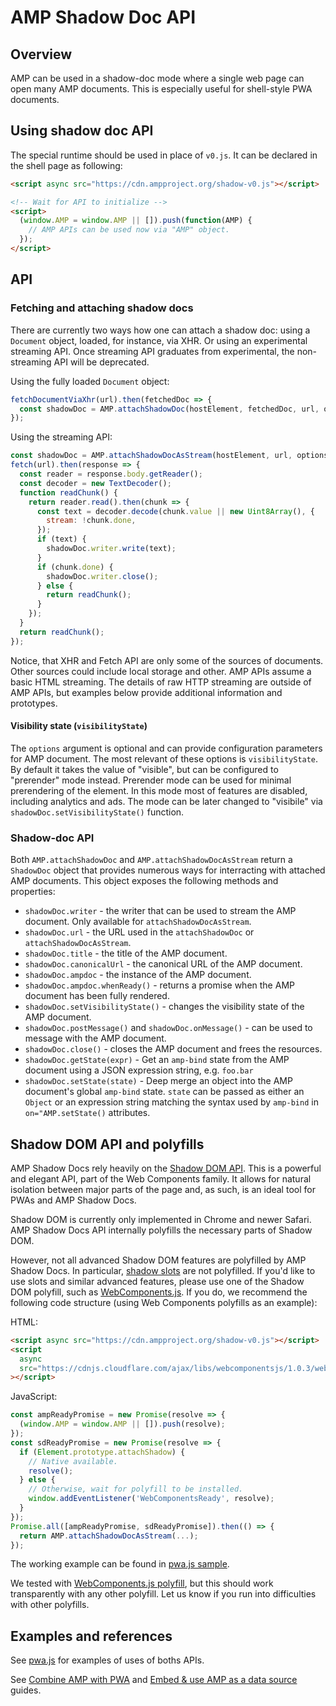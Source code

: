 <!---
Copyright 2017 The AMP HTML Authors. All Rights Reserved.

Licensed under the Apache License, Version 2.0 (the "License");
you may not use this file except in compliance with the License.
You may obtain a copy of the License at

      http://www.apache.org/licenses/LICENSE-2.0

Unless required by applicable law or agreed to in writing, software
distributed under the License is distributed on an "AS-IS" BASIS,
WITHOUT WARRANTIES OR CONDITIONS OF ANY KIND, either express or implied.
See the License for the specific language governing permissions and
limitations under the License.
-->

# AMP Shadow Doc API

## Overview

AMP can be used in a shadow-doc mode where a single web page can open many AMP
documents. This is especially useful for shell-style PWA documents.

## Using shadow doc API

The special runtime should be used in place of `v0.js`. It can be declared in the
shell page as following:

```html
<script async src="https://cdn.ampproject.org/shadow-v0.js"></script>

<!-- Wait for API to initialize -->
<script>
  (window.AMP = window.AMP || []).push(function(AMP) {
    // AMP APIs can be used now via "AMP" object.
  });
</script>
```

## API

### Fetching and attaching shadow docs

There are currently two ways how one can attach a shadow doc: using a `Document` object, loaded, for instance, via XHR. Or using an experimental streaming API. Once streaming API graduates from experimental, the non-streaming API will be deprecated.

Using the fully loaded `Document` object:

```javascript
fetchDocumentViaXhr(url).then(fetchedDoc => {
  const shadowDoc = AMP.attachShadowDoc(hostElement, fetchedDoc, url, options);
});
```

Using the streaming API:

```javascript
const shadowDoc = AMP.attachShadowDocAsStream(hostElement, url, options);
fetch(url).then(response => {
  const reader = response.body.getReader();
  const decoder = new TextDecoder();
  function readChunk() {
    return reader.read().then(chunk => {
      const text = decoder.decode(chunk.value || new Uint8Array(), {
        stream: !chunk.done,
      });
      if (text) {
        shadowDoc.writer.write(text);
      }
      if (chunk.done) {
        shadowDoc.writer.close();
      } else {
        return readChunk();
      }
    });
  }
  return readChunk();
});
```

Notice, that XHR and Fetch API are only some of the sources of documents. Other sources could include local storage and other. AMP APIs assume a basic HTML streaming. The details of raw HTTP streaming are outside of AMP APIs, but examples below provide additional information and prototypes.

#### Visibility state (`visibilityState`)

The `options` argument is optional and can provide configuration parameters for AMP document. The most relevant of these options is `visibilityState`. By default it takes the value of "visible", but can be configured to "prerender" mode instead. Prerender mode can be used for minimal prerendering of the element. In this mode most of features are disabled, including analytics and ads. The mode can be later changed to "visibile" via `shadowDoc.setVisibilityState()` function.

### Shadow-doc API

Both `AMP.attachShadowDoc` and `AMP.attachShadowDocAsStream` return a `ShadowDoc` object that provides numerous ways for interracting with attached AMP documents. This object exposes the following methods and properties:

- `shadowDoc.writer` - the writer that can be used to stream the AMP document. Only available for `attachShadowDocAsStream`.
- `shadowDoc.url` - the URL used in the `attachShadowDoc` or `attachShadowDocAsStream`.
- `shadowDoc.title` - the title of the AMP document.
- `shadowDoc.canonicalUrl` - the canonical URL of the AMP document.
- `shadowDoc.ampdoc` - the instance of the AMP document.
- `shadowDoc.ampdoc.whenReady()` - returns a promise when the AMP document has been fully rendered.
- `shadowDoc.setVisibilityState()` - changes the visibility state of the AMP document.
- `shadowDoc.postMessage()` and `shadowDoc.onMessage()` - can be used to message with the AMP document.
- `shadowDoc.close()` - closes the AMP document and frees the resources.
- `shadowDoc.getState(expr)` - Get an `amp-bind` state from the AMP document using a JSON expression string, e.g. `foo.bar`
- `shadowDoc.setState(state)` - Deep merge an object into the AMP document's global `amp-bind` state. `state` can be passed as either an `Object` or an expression string matching the syntax used by `amp-bind` in `on="AMP.setState()` attributes.

## Shadow DOM API and polyfills

AMP Shadow Docs rely heavily on the [Shadow DOM API](https://developer.mozilla.org/en-US/docs/Web/Web_Components/Shadow_DOM). This is a powerful and elegant API, part of the Web Components family. It allows for natural isolation between major parts of the page and, as such, is an ideal tool for PWAs and AMP Shadow Docs.

Shadow DOM is currently only implemented in Chrome and newer Safari. AMP Shadow Docs API internally polyfills the necessary parts of Shadow DOM.

However, not all advanced Shadow DOM features are polyfilled by AMP Shadow Docs. In particular, [shadow slots](https://developer.mozilla.org/en-US/docs/Web/HTML/Element/Slot) are not polyfilled. If you'd like to use slots and similar advanced features, please use one of the Shadow DOM polyfill, such as [WebComponents.js](https://github.com/webcomponents/webcomponentsjs). If you do, we recommend the following code structure (using Web Components polyfills as an example):

HTML:

```html
<script async src="https://cdn.ampproject.org/shadow-v0.js"></script>
<script
  async
  src="https://cdnjs.cloudflare.com/ajax/libs/webcomponentsjs/1.0.3/webcomponents-sd-ce.js"
></script>
```

JavaScript:

```javascript
const ampReadyPromise = new Promise(resolve => {
  (window.AMP = window.AMP || []).push(resolve);
});
const sdReadyPromise = new Promise(resolve => {
  if (Element.prototype.attachShadow) {
    // Native available.
    resolve();
  } else {
    // Otherwise, wait for polyfill to be installed.
    window.addEventListener('WebComponentsReady', resolve);
  }
});
Promise.all([ampReadyPromise, sdReadyPromise]).then(() => {
  return AMP.attachShadowDocAsStream(...);
});
```

The working example can be found in [pwa.js sample](https://github.com/ampproject/amphtml/blob/f8b1e925c65ad29da288aab743b3c37da290e74e/examples/pwa/pwa.js#L216).

We tested with [WebComponents.js polyfill](https://github.com/webcomponents/webcomponentsjs), but this should work transparently with any other polyfill. Let us know if you run into difficulties with other polyfills.

## Examples and references

See [pwa.js](../examples/pwa/pwa.js) for examples of uses of boths APIs.

See [Combine AMP with PWA](https://amp.dev/documentation/guides-and-tutorials/learn/combine-amp-pwa) and [Embed & use AMP as a data source](https://amp.dev/documentation/guides-and-tutorials/integrate/amp-in-pwa) guides.

